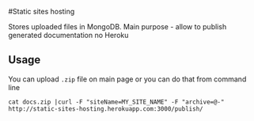 #Static sites hosting

Stores uploaded files in MongoDB. Main purpose - allow to publish generated documentation no Heroku

## Usage
You can upload `.zip` file on main page or you can do that from command line

```
cat docs.zip |curl -F "siteName=MY_SITE_NAME" -F "archive=@-" http://static-sites-hosting.herokuapp.com:3000/publish/
```